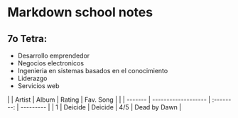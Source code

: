 # Markdown school notes

## 7o Tetra:

- Desarrollo emprendedor
- Negocios electronicos
- Ingenieria en sistemas basados en el conocimiento
- Liderazgo
- Servicios web


|   | Artist       | Album               | Rating     | Fav. Song          |
|   | -------      | ------------------- | :--------: | ---------          |
| 1 | Deicide      | Deicide             | 4/5        | Dead by Dawn       |
